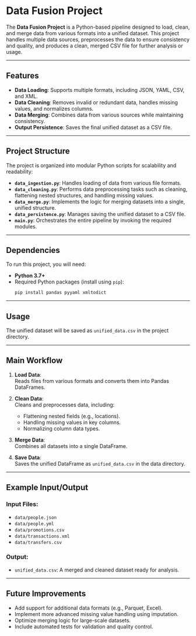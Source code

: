 # **Data Fusion Project**

The **Data Fusion Project** is a Python-based pipeline designed to load, clean, and merge data from various formats into a unified dataset. This project handles multiple data sources, preprocesses the data to ensure consistency and quality, and produces a clean, merged CSV file for further analysis or usage.

---

## **Features**
- **Data Loading**: Supports multiple formats, including JSON, YAML, CSV, and XML.
- **Data Cleaning**: Removes invalid or redundant data, handles missing values, and normalizes columns.
- **Data Merging**: Combines data from various sources while maintaining consistency.
- **Output Persistence**: Saves the final unified dataset as a CSV file.

---

## **Project Structure**
The project is organized into modular Python scripts for scalability and readability:
- **`data_ingestion.py`**: Handles loading of data from various file formats.
- **`data_cleaning.py`**: Performs data preprocessing tasks such as cleaning, flattening nested structures, and handling missing values.
- **`data_merge.py`**: Implements the logic for merging datasets into a single, unified structure.
- **`data_persistence.py`**: Manages saving the unified dataset to a CSV file.
- **`main.py`**: Orchestrates the entire pipeline by invoking the required modules.

---

## **Dependencies**
To run this project, you will need:
- **Python 3.7+**
- Required Python packages (install using `pip`):
  ```bash
  pip install pandas pyyaml xmltodict
  ```

---

## **Usage**

The unified dataset will be saved as `unified_data.csv` in the project directory.

---

## **Main Workflow**

1. **Load Data**:  
   Reads files from various formats and converts them into Pandas DataFrames.

2. **Clean Data**:  
   Cleans and preprocesses data, including:
   - Flattening nested fields (e.g., locations).
   - Handling missing values in key columns.
   - Normalizing column data types.

3. **Merge Data**:  
   Combines all datasets into a single DataFrame.

4. **Save Data**:  
   Saves the unified DataFrame as `unified_data.csv` in the data directory.

---

## **Example Input/Output**

### **Input Files**:
- `data/people.json`
- `data/people.yml`
- `data/promotions.csv`
- `data/transactions.xml`
- `data/transfers.csv`

### **Output**:
- `unified_data.csv`: A merged and cleaned dataset ready for analysis.

---

## **Future Improvements**

- Add support for additional data formats (e.g., Parquet, Excel).
- Implement more advanced missing value handling using imputation.
- Optimize merging logic for large-scale datasets.
- Include automated tests for validation and quality control.
